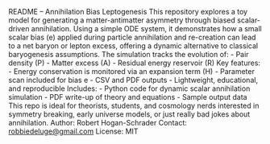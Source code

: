 README – Annihilation Bias Leptogenesis
This repository explores a toy model for generating a matter-antimatter asymmetry through biased
scalar-driven annihilation. Using a simple ODE system, it demonstrates how a small scalar bias (e)
applied during particle annihilation and re-creation can lead to a net baryon or lepton excess, offering a
dynamic alternative to classical baryogenesis assumptions. The simulation tracks the evolution of: -
Pair density (P) - Matter excess (A) - Residual energy reservoir (R) Key features: - Energy conservation
is monitored via an expansion term (H) - Parameter scan included for bias e - CSV and PDF outputs -
Lightweight, educational, and reproducible Includes: - Python code for dynamic scalar annihilation
simulation - PDF write-up of theory and equations - Sample output data This repo is ideal for theorists,
students, and cosmology nerds interested in symmetry breaking, early universe models, or just really
bad jokes about annihilation. Author: Robert Hogan-Schrader Contact: robbiedeluge@gmail.com
License: MIT
